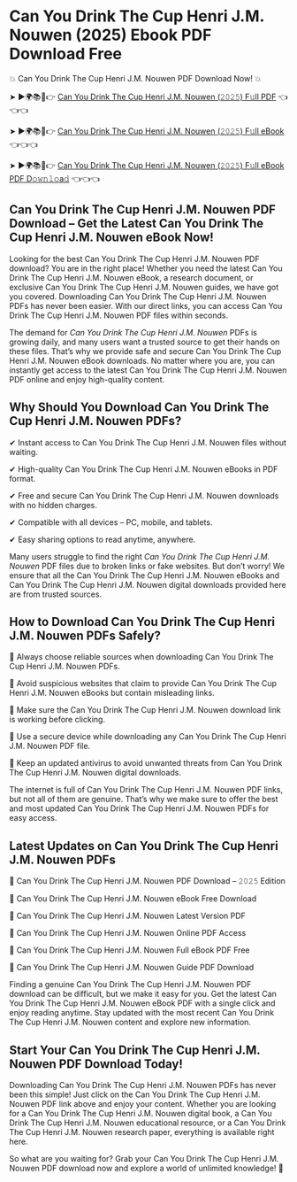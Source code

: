 # Can You Drink The Cup Henri J.M. Nouwen (2025) Ebook PDF Download Free

💥 Can You Drink The Cup Henri J.M. Nouwen PDF Download Now! 💥

➤ ►🌍📚📱👉 [Can You Drink The Cup Henri J.M. Nouwen (𝟸𝟶𝟸𝟻) F𝚞ll PDF](https://getpdf.xyz/can-you-drink-the-cup-henri-j.m.-nouwen) 👈👈👈


➤ ►🌍📚📱👉 [Can You Drink The Cup Henri J.M. Nouwen (𝟸𝟶𝟸𝟻) F𝚞ll eBook](https://getpdf.xyz/can-you-drink-the-cup-henri-j.m.-nouwen) 👈👈👈


➤ ►🌍📚📱👉 [Can You Drink The Cup Henri J.M. Nouwen (𝟸𝟶𝟸𝟻) F𝚞ll eBook PDF D𝚘𝚠𝚗𝚕𝚘a𝚍](https://getpdf.xyz/can-you-drink-the-cup-henri-j.m.-nouwen) 👈👈👈


## Can You Drink The Cup Henri J.M. Nouwen PDF Download – Get the Latest Can You Drink The Cup Henri J.M. Nouwen eBook Now!

Looking for the best Can You Drink The Cup Henri J.M. Nouwen PDF download? You are in the right place! Whether you need the latest Can You Drink The Cup Henri J.M. Nouwen eBook, a research document, or exclusive Can You Drink The Cup Henri J.M. Nouwen guides, we have got you covered. Downloading Can You Drink The Cup Henri J.M. Nouwen PDFs has never been easier. With our direct links, you can access Can You Drink The Cup Henri J.M. Nouwen PDF files within seconds.

The demand for *Can You Drink The Cup Henri J.M. Nouwen* PDFs is growing daily, and many users want a trusted source to get their hands on these files. That’s why we provide safe and secure Can You Drink The Cup Henri J.M. Nouwen eBook downloads. No matter where you are, you can instantly get access to the latest Can You Drink The Cup Henri J.M. Nouwen PDF online and enjoy high-quality content.

## Why Should You Download Can You Drink The Cup Henri J.M. Nouwen PDFs?

✔ Instant access to Can You Drink The Cup Henri J.M. Nouwen files without waiting.

✔ High-quality Can You Drink The Cup Henri J.M. Nouwen eBooks in PDF format.

✔ Free and secure Can You Drink The Cup Henri J.M. Nouwen downloads with no hidden charges.

✔ Compatible with all devices – PC, mobile, and tablets.

✔ Easy sharing options to read anytime, anywhere.

Many users struggle to find the right *Can You Drink The Cup Henri J.M. Nouwen* PDF files due to broken links or fake websites. But don’t worry! We ensure that all the Can You Drink The Cup Henri J.M. Nouwen eBooks and Can You Drink The Cup Henri J.M. Nouwen digital downloads provided here are from trusted sources.

## How to Download Can You Drink The Cup Henri J.M. Nouwen PDFs Safely?

📌 Always choose reliable sources when downloading Can You Drink The Cup Henri J.M. Nouwen PDFs.

📌 Avoid suspicious websites that claim to provide Can You Drink The Cup Henri J.M. Nouwen eBooks but contain misleading links.

📌 Make sure the Can You Drink The Cup Henri J.M. Nouwen download link is working before clicking.

📌 Use a secure device while downloading any Can You Drink The Cup Henri J.M. Nouwen PDF file.

📌 Keep an updated antivirus to avoid unwanted threats from Can You Drink The Cup Henri J.M. Nouwen digital downloads.

The internet is full of Can You Drink The Cup Henri J.M. Nouwen PDF links, but not all of them are genuine. That’s why we make sure to offer the best and most updated Can You Drink The Cup Henri J.M. Nouwen PDFs for easy access.

## Latest Updates on Can You Drink The Cup Henri J.M. Nouwen PDFs

🔹 Can You Drink The Cup Henri J.M. Nouwen PDF Download – 𝟸𝟶𝟸𝟻 Edition

🔹 Can You Drink The Cup Henri J.M. Nouwen eBook Free Download

🔹 Can You Drink The Cup Henri J.M. Nouwen Latest Version PDF

🔹 Can You Drink The Cup Henri J.M. Nouwen Online PDF Access

🔹 Can You Drink The Cup Henri J.M. Nouwen Full eBook PDF Free

🔹 Can You Drink The Cup Henri J.M. Nouwen Guide PDF Download

Finding a genuine Can You Drink The Cup Henri J.M. Nouwen PDF download can be difficult, but we make it easy for you. Get the latest Can You Drink The Cup Henri J.M. Nouwen eBook PDF with a single click and enjoy reading anytime. Stay updated with the most recent Can You Drink The Cup Henri J.M. Nouwen content and explore new information.

## Start Your Can You Drink The Cup Henri J.M. Nouwen PDF Download Today!

Downloading Can You Drink The Cup Henri J.M. Nouwen PDFs has never been this simple! Just click on the Can You Drink The Cup Henri J.M. Nouwen PDF link above and enjoy your content. Whether you are looking for a Can You Drink The Cup Henri J.M. Nouwen digital book, a Can You Drink The Cup Henri J.M. Nouwen educational resource, or a Can You Drink The Cup Henri J.M. Nouwen research paper, everything is available right here.

So what are you waiting for? Grab your Can You Drink The Cup Henri J.M. Nouwen PDF download now and explore a world of unlimited knowledge! 🚀